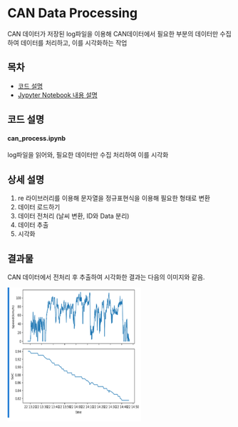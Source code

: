 # CAN Data Processing
CAN 데이터가 저장된 log파일을 이용해 CAN데이터에서 필요한 부분의 데이터만 수집하여
데이터를 처리하고, 이를 시각화하는 작업

## 목차
* [코드 설명](#코드-설명)
* [Jypyter Notebook 내용 설명](#상세-설명)
## 코드 설명
#### can_process.ipynb
log파일을 읽어와, 필요한 데이터만 수집 처리하여 이를 시각화

## 상세 설명
1. re 라이브러리를 이용해 문자열을 정규표현식을 이용해 필요한 형태로 변환
2. 데이터 로드하기
3. 데이터 전처리 (날씨 변환, ID와 Data 분리)
4. 데이터 추출
5. 시각화

## 결과물
CAN 데이터에서 전처리 후 추출하여 시각화한 결과는 다음의 이미지와 같음.

<img src="/img/can_process_result.png" width="300" height="300">
